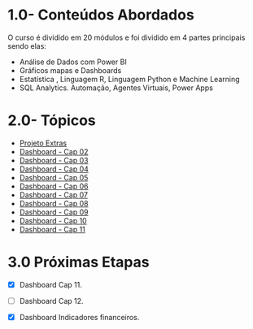 # 1.0- Conteúdos Abordados

O curso é dividido em 20 módulos e foi dividido em 4 partes principais sendo elas:
- Análise de Dados com Power BI
- Gráficos mapas e Dashboards
- Estatística , Linguagem R, Linguagem Python e Machine Learning
- SQL Analytics. Automação, Agentes Virtuais, Power Apps

# 2.0- Tópicos
- [Projeto Extras](https://github.com/brunalimap/Power_BI_DSA_2.0/blob/main/Projetos_extras/README.md) 
- [Dashboard - Cap 02](https://github.com/brunalimap/Power_BI_DSA_2.0/tree/main/Cap-02) 
- [Dashboard - Cap 03](https://github.com/brunalimap/Power_BI_DSA_2.0/tree/main/Cap-03)   
- [Dashboard - Cap 04](https://github.com/brunalimap/Power_BI_DSA_2.0/tree/main/Cap-04)
- [Dashboard - Cap 05](https://github.com/brunalimap/Power_BI_DSA_2.0/tree/main/Cap-05)
- [Dashboard - Cap 06](https://github.com/brunalimap/Power_BI_DSA_2.0/tree/main/Cap-06)
- [Dashboard - Cap 07](https://github.com/brunalimap/Power_BI_DSA_2.0/tree/main/Cap-07)
- [Dashboard - Cap 08](https://github.com/brunalimap/Power_BI_DSA_2.0/tree/main/Cap-08) 
- [Dashboard - Cap 09](https://github.com/brunalimap/Power_BI_DSA_2.0/tree/main/Cap-09)
- [Dashboard - Cap 10](https://github.com/brunalimap/Power_BI_DSA_2.0/tree/main/Cap-10)
- [Dashboard - Cap 11](https://github.com/brunalimap/Power_BI_DSA_2.0/blob/main/Cap-11/README.md)



# 3.0 Próximas Etapas
 
- [x] Dashboard Cap 11.
- [ ] Dashboard Cap 12.
- [x] Dashboard Indicadores financeiros.


